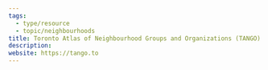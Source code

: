 ```yaml
---
tags:
  - type/resource
  - topic/neighbourhoods
title: Toronto Atlas of Neighbourhood Groups and Organizations (TANGO)
description:
website: https://tango.to
---
```


